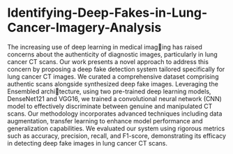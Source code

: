 # Identifying-Deep-Fakes-in-Lung-Cancer-Imagery-Analysis
The increasing use of deep learning in medical imaging has raised concerns about the authenticity of diagnostic images,
particularly in lung cancer CT scans. Our work presents a novel
approach to address this concern by proposing a deep fake detection
system tailored specifically for lung cancer CT images. We curated
a comprehensive dataset comprising authentic scans alongside
synthesized deep fake images. Leveraging the Ensembled architecture, using two pre-trained deep learning models, DenseNet121
and VGG16, we trained a convolutional neural network (CNN)
model to effectively discriminate between genuine and manipulated
CT scans. Our methodology incorporates advanced techniques
including data augmentation, transfer learning to enhance model
performance and generalization capabilities. We evaluated our
system using rigorous metrics such as accuracy, precision, recall,
and F1-score, demonstrating its efficacy in detecting deep fake
images in lung cancer CT scans.
